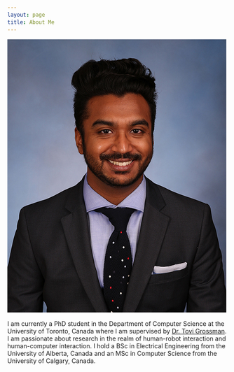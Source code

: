 ```yaml
---
layout: page
title: About Me
---
```


![Me](img/Mahadevan_Karthik.jpg)

I am currently a PhD student in the Department of Computer Science at the University of Toronto, Canada where I am supervised by [Dr. Tovi Grossman](http://tovigrossman.com). I am passionate about research in the realm of human-robot interaction and human-computer interaction. I hold a BSc in Electrical Engineering from the University of Alberta, Canada and an MSc in Computer Science from the University of Calgary, Canada.